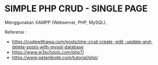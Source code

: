 # SIMPLE PHP CRUD - SINGLE PAGE

Menggunakan XAMPP (Webserver, PHP, MySQL).

Referensi :
* <https://codewithawa.com/posts/php-crud-create,-edit,-update-and-delete-posts-with-mysql-database>
* <https://www.w3schools.com/php7/>
* <https://www.petanikode.com/tutorial/php/>
